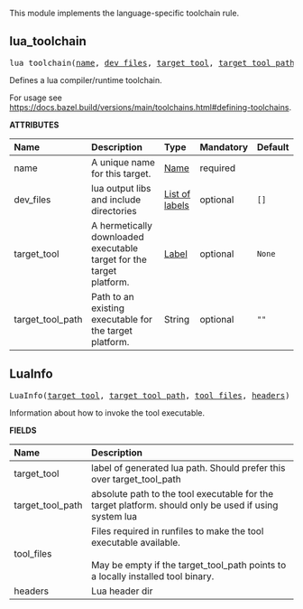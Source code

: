 <!-- Generated with Stardoc: http://skydoc.bazel.build -->

This module implements the language-specific toolchain rule.

<a id="lua_toolchain"></a>

## lua_toolchain

<pre>
lua_toolchain(<a href="#lua_toolchain-name">name</a>, <a href="#lua_toolchain-dev_files">dev_files</a>, <a href="#lua_toolchain-target_tool">target_tool</a>, <a href="#lua_toolchain-target_tool_path">target_tool_path</a>)
</pre>

Defines a lua compiler/runtime toolchain.

For usage see https://docs.bazel.build/versions/main/toolchains.html#defining-toolchains.

**ATTRIBUTES**


| Name  | Description | Type | Mandatory | Default |
| :------------- | :------------- | :------------- | :------------- | :------------- |
| <a id="lua_toolchain-name"></a>name |  A unique name for this target.   | <a href="https://bazel.build/concepts/labels#target-names">Name</a> | required |  |
| <a id="lua_toolchain-dev_files"></a>dev_files |  lua output libs and include directories   | <a href="https://bazel.build/concepts/labels">List of labels</a> | optional |  `[]`  |
| <a id="lua_toolchain-target_tool"></a>target_tool |  A hermetically downloaded executable target for the target platform.   | <a href="https://bazel.build/concepts/labels">Label</a> | optional |  `None`  |
| <a id="lua_toolchain-target_tool_path"></a>target_tool_path |  Path to an existing executable for the target platform.   | String | optional |  `""`  |


<a id="LuaInfo"></a>

## LuaInfo

<pre>
LuaInfo(<a href="#LuaInfo-target_tool">target_tool</a>, <a href="#LuaInfo-target_tool_path">target_tool_path</a>, <a href="#LuaInfo-tool_files">tool_files</a>, <a href="#LuaInfo-headers">headers</a>)
</pre>

Information about how to invoke the tool executable.

**FIELDS**


| Name  | Description |
| :------------- | :------------- |
| <a id="LuaInfo-target_tool"></a>target_tool |  label of generated lua path. Should prefer this over target_tool_path    |
| <a id="LuaInfo-target_tool_path"></a>target_tool_path |  absolute path to the tool executable for the target platform. should only be used if using system lua    |
| <a id="LuaInfo-tool_files"></a>tool_files |  Files required in runfiles to make the tool executable available.<br><br>May be empty if the target_tool_path points to a locally installed tool binary.    |
| <a id="LuaInfo-headers"></a>headers |  Lua header dir    |


